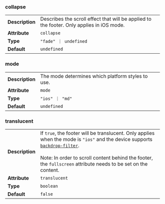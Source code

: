 

### collapse 

| | |
| --- | --- |
| **Description** | Describes the scroll effect that will be applied to the footer. Only applies in iOS mode. |
| **Attribute** | `collapse` |
| **Type** | `"fade" ｜ undefined` |
| **Default** | `undefined` |



### mode 

| | |
| --- | --- |
| **Description** | The mode determines which platform styles to use. |
| **Attribute** | `mode` |
| **Type** | `"ios" ｜ "md"` |
| **Default** | `undefined` |



### translucent 

| | |
| --- | --- |
| **Description** | If `true`, the footer will be translucent. Only applies when the mode is `"ios"` and the device supports [`backdrop-filter`](https://developer.mozilla.org/en-US/docs/Web/CSS/backdrop-filter#Browser_compatibility).<br /><br />Note: In order to scroll content behind the footer, the `fullscreen` attribute needs to be set on the content. |
| **Attribute** | `translucent` |
| **Type** | `boolean` |
| **Default** | `false` |

